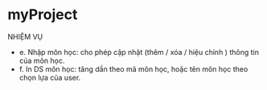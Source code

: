 # myProject
NHIỆM VỤ 

- e. Nhập môn học: cho phép cập nhật (thêm / xóa / hiệu chỉnh ) thông tin của môn học. 
- f. In DS môn  học: tăng dần theo mã môn học, hoặc tên môn học theo chọn lựa của user.



